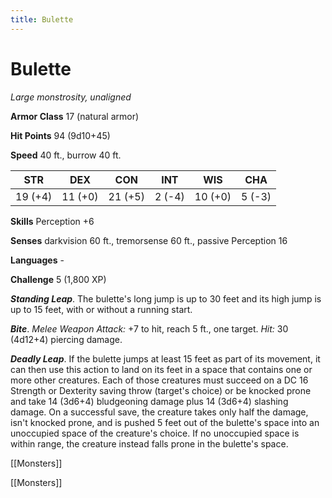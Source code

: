 ---title: Bulette---
# Bulette

*Large monstrosity, unaligned*

**Armor Class** 17 (natural armor)

**Hit Points** 94 (9d10+45)

**Speed** 40 ft., burrow 40 ft.

| STR     | DEX     | CON     | INT    | WIS     | CHA    |
|---------|---------|---------|--------|---------|--------|
| 19 (+4) | 11 (+0) | 21 (+5) | 2 (-4) | 10 (+0) | 5 (-3) |

**Skills** Perception +6

**Senses** darkvision 60 ft., tremorsense 60 ft., passive Perception 16

**Languages** -

**Challenge** 5 (1,800 XP)

***Standing Leap***. The bulette's long jump is up to 30 feet and its high jump is up to 15 feet, with or without a running start.


***Bite***. *Melee Weapon Attack:* +7 to hit, reach 5 ft., one target. *Hit:* 30 (4d12+4) piercing damage.

***Deadly Leap***. If the bulette jumps at least 15 feet as part of its movement, it can then use this action to land on its feet in a space that contains one or more other creatures. Each of those creatures must succeed on a DC 16 Strength or Dexterity saving throw (target's choice) or be knocked prone and take 14 (3d6+4) bludgeoning damage plus 14 (3d6+4) slashing damage. On a successful save, the creature takes only half the damage, isn't knocked prone, and is pushed 5 feet out of the bulette's space into an unoccupied space of the creature's choice. If no unoccupied space is within range, the creature instead falls prone in the bulette's space.



[[Monsters]]

[[Monsters]]
